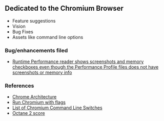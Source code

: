 ## Dedicated to the Chromium Browser

- Feature suggestions
- Vision 
- Bug Fixes
- Assets like command line options


### Bug/enhancements filed

- [Runtime Performance reader shows screenshots and memory checkboxes even though the Performance Profile files does not have screenshots or memory info](https://bugs.chromium.org/p/chromium/issues/detail?id=1057373)

### References
- [Chrome Architecture](https://mohan-chinnappan-n2.github.io/2019/lex/perf.html#chromeArch)
- [Run Chromium with flags](http://www.chromium.org/developers/how-tos/run-chromium-with-flags)    
- [List of Chromium Command Line Switches](http://peter.sh/examples/?/chromium-switches.html)
- [Octane 2 score](https://mohan-chinnappan-n2.github.io/2019/lex/octane/octane2.html)
